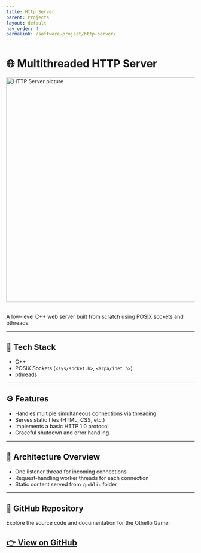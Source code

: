 ```yaml
---
title: Http Server
parent: Projects
layout: default
nav_order: 4
permalink: /software-project/http-server/
---
```


# 🌐 Multithreaded HTTP Server
<img src="/serenaintech/assets/images/httpserver.png" alt="HTTP Server picture" style="width: 600px; height: auto; margin: 0 1.5rem 1rem 0;" />

A low-level C++ web server built from scratch using POSIX sockets and pthreads.

---

## 🔧 Tech Stack

- C++
- POSIX Sockets (`<sys/socket.h>`, `<arpa/inet.h>`)
- pthreads

---

## ⚙️ Features

- Handles multiple simultaneous connections via threading
- Serves static files (HTML, CSS, etc.)
- Implements a basic HTTP 1.0 protocol
- Graceful shutdown and error handling

---

## 🚀 Architecture Overview

- One listener thread for incoming connections
- Request-handling worker threads for each connection
- Static content served from `/public` folder

---

## 🔗 GitHub Repository

Explore the source code and documentation for the Othello Game:

[👉 View on GitHub](https://gitfront.io/r/Serena6688/hzsX5mNJwGBk/Multi-Threaded-HTTP-Server-Search-Engine-C-POSIX/)
---
